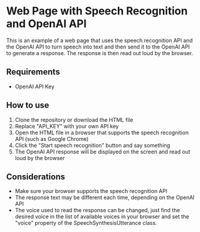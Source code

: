 # Web Page with Speech Recognition and OpenAI API

This is an example of a web page that uses the speech recognition API and the OpenAI API to turn speech into text and then send it to the OpenAI API to generate a response. The response is then read out loud by the browser.

## Requirements

- OpenAI API Key

## How to use

1. Clone the repository or download the HTML file
2. Replace "API_KEY" with your own API key
3. Open the HTML file in a browser that supports the speech recognition API (such as Google Chrome)
4. Click the "Start speech recognition" button and say something
5. The OpenAI API response will be displayed on the screen and read out loud by the browser

## Considerations

- Make sure your browser supports the speech recognition API
- The response text may be different each time, depending on the OpenAI API
- The voice used to read the response can be changed, just find the desired voice in the list of available voices in your browser and set the "voice" property of the SpeechSynthesisUtterance class.
